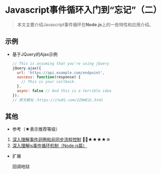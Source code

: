 # Javascript事件循环入门到“忘记”（二）

> 本文主要介绍Javascript事件循环在**Node.js**上的一些特性和应用介绍。

## 示例

* 基于JQuery的Ajax示例

  ```javascript
  // This is assuming that you're using jQuery
  jQuery.ajax({
    url: 'https://api.example.com/endpoint',
    success: function(response) {
      // This is your callback.
    },
    async: false // And this is a terrible idea
  });
  // 原文網址：https://itw01.com/2Z6WE2L.html
  ```

## 其他

* 参考（★表示推荐等级）

1. [深入理解事件迴圈和非同步流程控制](https://itw01.com/2Z6WE2L.html) ★★★★☆
1. [深入理解js事件循环机制（Node.js篇）](http://lynnelv.github.io/js-event-loop-nodejs)

* 扩展

  回调地狱